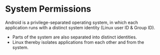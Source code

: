 System Permissions
==
Android is a privilege-separated operating system, in which each application runs with a distinct system identity (Linux user ID & Group ID). 
- Parts of the system are also separated into distinct identities. 
- Linux thereby isolates applications from each other and from the system.

